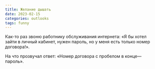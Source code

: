 ```yaml
---
title: Желание дышать
date: 2023-02-15
categories: outlooks
tags: funny
---
```

Как-то раз звоню работнику обслуживания интернета: «Я бы хотел зайти в личный кабинет, нужен пароль, но у меня есть только номер договора!».

На что прозвучал ответ: «Номер договора с пробелом в конце—пароль».
